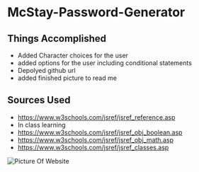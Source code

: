 # McStay-Password-Generator

## Things Accomplished
- Added Character choices for the user
- added options for the user including conditional statements 
- Depolyed github url 
- added finished picture to read me

## Sources Used
- https://www.w3schools.com/jsref/jsref_reference.asp
- In class learning 
- https://www.w3schools.com/jsref/jsref_obj_boolean.asp
- https://www.w3schools.com/jsref/jsref_obj_math.asp
- https://www.w3schools.com/jsref/jsref_classes.asp


![Picture Of Website](pwgenerator.jpg)